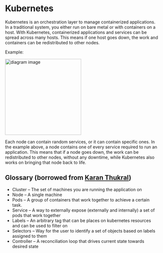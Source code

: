# Kubernetes
Kubernetes is an orchestration layer to manage containerized applications. In a traditional system, you either run on bare metal or with containers on a host. With Kubernetes, containerized applications and services can be spread across many hosts. This means if one host goes down, the work and containers can be redistributed to other nodes.

Example:


<!---
```diagram
graph BT
  subgraph Kubernetes
    Node1-\->Cluster
    Node2-\->Cluster
    Node3-\->Cluster
    subgraph Node
      App-\->Node3
      MySQL-\->Node3
      Redis-\->Node3
      Nginx-\->Node3
      Proxy-\->Nginx
    end
  end
  Proxy---Internet
```
--->
<img src='https://jules2689.github.io/gitcdn/images/website/images/diagram/8d98858aa1f2542c0bb73533a1ef9a29.png' alt='diagram image' height='250px'>


Each node can contain random services, or it can contain specific ones. In the example above, a node contains one of every service required to run an application. This means that if a node goes down, the work can be redistributed to other nodes, without any downtime, while Kubernetes also works on bringing that node back to life.

Glossary (borrowed from [Karan Thukral](https://github.com/karanthukral))
---
- Cluster – The set of machines you are running the application on
- Node – A single machine
- Pods – A group of containers that work together to achieve a certain task. 
- Service – A way to externally expose (externally and internally) a set of pods that work together
- Labels – An arbitrary tag that can be places on kubernetes resources and can be used to filter on
- Selectors – Way for the user to identify a set of objects based on labels assigned to them
- Controller – A reconciliation loop that drives current state towards desired state
